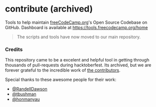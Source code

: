 # contribute (archived)

Tools to help maintain [freeCodeCamp.org](https://www.freecodecamp.org)'s Open Source Codebase on GitHub. Dashboard is available at <https://tools.freecodecamp.org/home>

> The scripts and tools have now moved to our main repository.

### Credits

This repository came to be a excelent and helpful tool in getting through thousands of pull-requests during hacktoberfest. Its archived, but we are forever grateful to the incredible work of [the contributors](https://github.com/freeCodeCamp/contribute/graphs/contributors).

Special thanks to these awesome people for their work:

- [@RandellDawson](https://github.com/RandellDawson)
- [@tbushman](https://github.com/tbushman)
- [@honmanyau](https://github.com/honmanyau)
